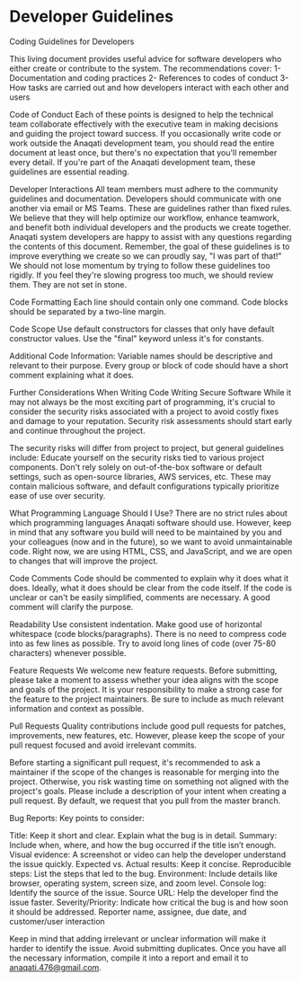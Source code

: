 # Developer Guidelines
Coding Guidelines for Developers

This living document provides useful advice for software developers who either create or contribute to the system. The recommendations cover:
1- Documentation and coding practices
2- References to codes of conduct
3- How tasks are carried out and how developers interact with each other and users

Code of Conduct
Each of these points is designed to help the technical team collaborate effectively with the executive team in making decisions and guiding the project toward success.
If you occasionally write code or work outside the Anaqati development team, you should read the entire document at least once, but there's no expectation that you'll remember every detail.
If you're part of the Anaqati development team, these guidelines are essential reading.

Developer Interactions
All team members must adhere to the community guidelines and documentation. Developers should communicate with one another via email or MS Teams.
These are guidelines rather than fixed rules. We believe that they will help optimize our workflow, enhance teamwork, and benefit both individual developers and the products we create together.
Anaqati system developers are happy to assist with any questions regarding the contents of this document.
Remember, the goal of these guidelines is to improve everything we create so we can proudly say, "I was part of that!" We should not lose momentum by trying to follow these guidelines too rigidly. If you feel they're slowing progress too much, we should review them. They are not set in stone.

Code Formatting
Each line should contain only one command.
Code blocks should be separated by a two-line margin.

Code Scope
Use default constructors for classes that only have default constructor values.
Use the "final" keyword unless it's for constants.

Additional Code Information:
Variable names should be descriptive and relevant to their purpose.
Every group or block of code should have a short comment explaining what it does.

Further Considerations When Writing Code
Writing Secure Software
While it may not always be the most exciting part of programming, it's crucial to consider the security risks associated with a project to avoid costly fixes and damage to your reputation. Security risk assessments should start early and continue throughout the project.

The security risks will differ from project to project, but general guidelines include:
Educate yourself on the security risks tied to various project components.
Don't rely solely on out-of-the-box software or default settings, such as open-source libraries, AWS services, etc. These may contain malicious software, and default configurations typically prioritize ease of use over security.

What Programming Language Should I Use?
There are no strict rules about which programming languages Anaqati software should use. However, keep in mind that any software you build will need to be maintained by you and your colleagues (now and in the future), so we want to avoid unmaintainable code. Right now, we are using HTML, CSS, and JavaScript, and we are open to changes that will improve the project.

Code Comments
Code should be commented to explain why it does what it does. Ideally, what it does should be clear from the code itself. If the code is unclear or can't be easily simplified, comments are necessary. A good comment will clarify the purpose.

Readability
Use consistent indentation.
Make good use of horizontal whitespace (code blocks/paragraphs). There is no need to compress code into as few lines as possible.
Try to avoid long lines of code (over 75-80 characters) whenever possible.

Feature Requests
We welcome new feature requests. Before submitting, please take a moment to assess whether your idea aligns with the scope and goals of the project. It is your responsibility to make a strong case for the feature to the project maintainers. Be sure to include as much relevant information and context as possible.

Pull Requests
Quality contributions include good pull requests for patches, improvements, new features, etc. However, please keep the scope of your pull request focused and avoid irrelevant commits.

Before starting a significant pull request, it's recommended to ask a maintainer if the scope of the changes is reasonable for merging into the project. Otherwise, you risk wasting time on something not aligned with the project's goals.
Please include a description of your intent when creating a pull request. By default, we request that you pull from the master branch.

Bug Reports:
Key points to consider:

Title: Keep it short and clear. Explain what the bug is in detail.
Summary: Include when, where, and how the bug occurred if the title isn’t enough.
Visual evidence: A screenshot or video can help the developer understand the issue quickly.
Expected vs. Actual results: Keep it concise.
Reproducible steps: List the steps that led to the bug.
Environment: Include details like browser, operating system, screen size, and zoom level.
Console log: Identify the source of the issue.
Source URL: Help the developer find the issue faster.
Severity/Priority: Indicate how critical the bug is and how soon it should be addressed.
Reporter name, assignee, due date, and customer/user interaction

Keep in mind that adding irrelevant or unclear information will make it harder to identify the issue. Avoid submitting duplicates. Once you have all the necessary information, compile it into a report and email it to anaqati.476@gmail.com.
